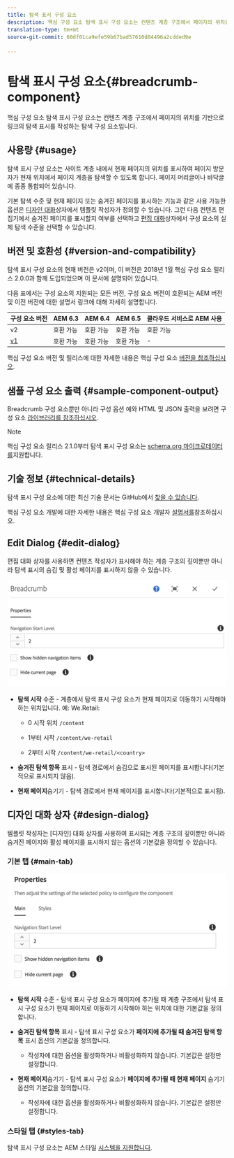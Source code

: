 ```yaml
---
title: 탐색 표시 구성 요소
description: 핵심 구성 요소 탐색 표시 구성 요소는 컨텐츠 계층 구조에서 페이지의 위치를 기반으로 링크의 탐색 표시를 작성하는 탐색 구성 요소입니다.
translation-type: tm+mt
source-git-commit: 60df01ca9efe59b67bad57610d04496a2cdded9e

---
```



# 탐색 표시 구성 요소{#breadcrumb-component}

핵심 구성 요소 탐색 표시 구성 요소는 컨텐츠 계층 구조에서 페이지의 위치를 기반으로 링크의 탐색 표시를 작성하는 탐색 구성 요소입니다.

## 사용량 {#usage}

탐색 표시 구성 요소는 사이트 계층 내에서 현재 페이지의 위치를 표시하여 페이지 방문자가 현재 위치에서 페이지 계층을 탐색할 수 있도록 합니다. 페이지 머리글이나 바닥글에 종종 통합되어 있습니다.

기본 탐색 수준 및 현재 페이지 또는 숨겨진 페이지를 표시하는 기능과 같은 사용 가능한 옵션은 [디자인 대화](#design-dialog)상자에서 템플릿 작성자가 정의할 수 있습니다. 그런 다음 컨텐츠 편집기에서 숨겨진 페이지를 표시할지 여부를 선택하고 [편집 대화](#edit-dialog)상자에서 구성 요소의 실제 탐색 수준을 선택할 수 있습니다.

## 버전 및 호환성 {#version-and-compatibility}

탐색 표시 구성 요소의 현재 버전은 v2이며, 이 버전은 2018년 1월 핵심 구성 요소 릴리스 2.0.0과 함께 도입되었으며 이 문서에 설명되어 있습니다.

다음 표에서는 구성 요소의 지원되는 모든 버전, 구성 요소 버전이 호환되는 AEM 버전 및 이전 버전에 대한 설명서 링크에 대해 자세히 설명합니다.

| 구성 요소 버전 | AEM 6.3 | AEM 6.4 | AEM 6.5 | 클라우드 서비스로 AEM 사용 |
|--- |--- |--- |--- |---|
| v2 | 호환 가능 | 호환 가능 | 호환 가능 | 호환 가능 |
| [v1](breadcrumb-v1.md) | 호환 가능 | 호환 가능 | 호환 가능 | - |

핵심 구성 요소 버전 및 릴리스에 대한 자세한 내용은 핵심 구성 요소 [버전을 참조하십시오](versions.md).

## 샘플 구성 요소 출력 {#sample-component-output}

Breadcrumb 구성 요소뿐만 아니라 구성 옵션 예와 HTML 및 JSON 출력을 보려면 구성 요소 [라이브러리를 참조하십시오](https://adobe.com/go/aem_cmp_library_breadcrumb).

>[!NOTE]
>
>핵심 구성 요소 릴리스 2.1.0부터 탐색 표시 구성 요소는 [schema.org 마이크로데이터를](https://schema.org/BreadcrumbList)지원합니다.

## 기술 정보 {#technical-details}

탐색 표시 구성 요소에 대한 최신 기술 문서는 GitHub에서 [찾을 수 있습니다](https://adobe.com/go/aem_cmp_tech_breadcrumb_v2).

핵심 구성 요소 개발에 대한 자세한 내용은 핵심 구성 요소 개발자 [설명서를](developing.md)참조하십시오.

## Edit Dialog {#edit-dialog}

편집 대화 상자를 사용하면 컨텐츠 작성자가 표시해야 하는 계층 구조의 깊이뿐만 아니라 탐색 표시의 숨김 및 활성 페이지를 표시하지 않을 수 있습니다.

![](assets/screen_shot_2018-01-12at124250.png)

* **탐색 시작** 수준 - 계층에서 탐색 표시 구성 요소가 현재 페이지로 이동하기 시작해야 하는 위치입니다. 예: We.Retail:

   * 0 시작 위치 `/content`

   * 1부터 시작 `/content/we-retail`
   * 2부터 시작 `/content/we-retail/<country>`

* **숨겨진 탐색 항목** 표시 - 탐색 경로에서 숨김으로 표시된 페이지를 표시합니다(기본적으로 표시되지 않음).
* **현재 페이지**&#x200B;숨기기 - 탐색 경로에서 현재 페이지를 표시합니다(기본적으로 표시됨).

## 디자인 대화 상자 {#design-dialog}

템플릿 작성자는 [디자인] 대화 상자를 사용하여 표시되는 계층 구조의 깊이뿐만 아니라 숨겨진 페이지와 활성 페이지를 표시하지 않는 옵션의 기본값을 정의할 수 있습니다.

### 기본 탭 {#main-tab}

![](assets/screen_shot_2018-01-12at124437.png)

* **탐색 시작** 수준 - 탐색 표시 구성 요소가 페이지에 추가될 때 계층 구조에서 탐색 표시 구성 요소가 현재 페이지로 이동하기 시작해야 하는 위치에 대한 기본값을 정의합니다.
* **숨겨진 탐색 항목** 표시 - 탐색 표시 구성 요소가 **페이지에 추가될 때 숨겨진 탐색 항목** 표시 옵션의 기본값을 정의합니다.

   * 작성자에 대한 옵션을 활성화하거나 비활성화하지 않습니다. 기본값은 설정만 설정합니다.

* **현재 페이지**&#x200B;숨기기 - 탐색 표시 구성 요소가 **페이지에 추가될 때 현재 페이지** 숨기기 옵션의 기본값을 정의합니다.

   * 작성자에 대한 옵션을 활성화하거나 비활성화하지 않습니다. 기본값은 설정만 설정합니다.

### 스타일 탭 {#styles-tab}

탐색 표시 구성 요소는 AEM 스타일 [시스템을 지원합니다](authoring.md#component-styling).